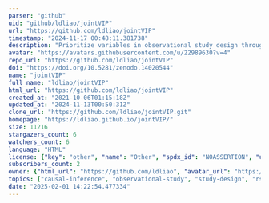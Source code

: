 ```yaml
---
parser: "github"
uid: "github/ldliao/jointVIP"
url: "https://github.com/ldliao/jointVIP"
timestamp: "2024-11-17 00:48:11.381738"
description: "Prioritize variables in observational study design through the joint variable importance plot; shiny app: https://ldliao.shinyapps.io/jointVIP/"
avatar: "https://avatars.githubusercontent.com/u/22989630?v=4"
repo_url: "https://github.com/ldliao/jointVIP"
doi: "https://doi.org/10.5281/zenodo.14020544"
name: "jointVIP"
full_name: "ldliao/jointVIP"
html_url: "https://github.com/ldliao/jointVIP"
created_at: "2021-10-06T01:15:18Z"
updated_at: "2024-11-13T00:50:31Z"
clone_url: "https://github.com/ldliao/jointVIP.git"
homepage: "https://ldliao.github.io/jointVIP/"
size: 11216
stargazers_count: 6
watchers_count: 6
language: "HTML"
license: {"key": "other", "name": "Other", "spdx_id": "NOASSERTION", "url": null, "node_id": "MDc6TGljZW5zZTA="}
subscribers_count: 2
owner: {"html_url": "https://github.com/ldliao", "avatar_url": "https://avatars.githubusercontent.com/u/22989630?v=4", "login": "ldliao", "type": "User"}
topics: ["causal-inference", "observational-study", "study-design", "rstats", "r"]
date: "2025-02-01 14:22:54.477334"
---
```

